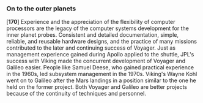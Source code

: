 ### On to the outer planets

\[**170**\] Experience and the appreciation of the flexibility of
computer processors are the legacy of the computer systems development
for the inner planet probes. Consistent and detailed documentation,
simple, reliable, and reusable hardware designs, and the practice of
many missions contributed to the later and continuing success of
Voyager. Just as management experience gained during Apollo applied to
the shuttle, JPL's success with Viking made the concurrent development
of Voyager and Galileo easier. People like Samuel Deese, who gained
practical experience in the 1960s, led subsystem management in the
1970s. Viking's Wayne Kohl went on to Galileo after the Mars landings in
a position similar to the one he held on the former project. Both
Voyager and Galileo are better projects because of the continuity of
techniques and personnel.
